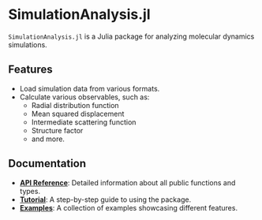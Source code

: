 # SimulationAnalysis.jl

`SimulationAnalysis.jl` is a Julia package for analyzing molecular dynamics simulations.

## Features

- Load simulation data from various formats.
- Calculate various observables, such as:
    - Radial distribution function
    - Mean squared displacement
    - Intermediate scattering function
    - Structure factor
    - and more.

## Documentation

- **[API Reference](api.md)**: Detailed information about all public functions and types.
- **[Tutorial](tutorial.md)**: A step-by-step guide to using the package.
- **[Examples](examples.md)**: A collection of examples showcasing different features.
